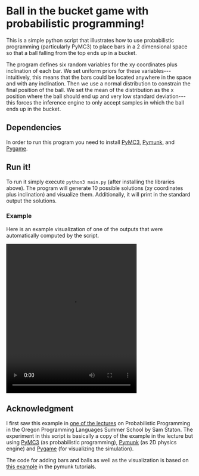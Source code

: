 # Ball in the bucket game with probabilistic programming!

This is a simple python script that illustrates how to use
probabilistic programming (particularly PyMC3) to place bars in a 2
dimensional space so that a ball falling from the top ends up in a
bucket.

The program defines six random variables for the xy coordinates plus
inclination of each bar. We set uniform priors for these
variables---intuitively, this means that the bars could be located
anywhere in the space and with any inclination. Then we use a normal
distribution to constrain the final position of the ball. We set the
mean of the distribution as the x position where the ball should end
up and very low standard deviation---this forces the inference engine
to only accept samples in which the ball ends up in the bucket.

## Dependencies

In order to run this program you need to install
[PyMC3](https://docs.pymc.io/),
[Pymunk](http://www.pymunk.org/en/latest/), and
[Pygame](https://www.pygame.org/news).

## Run it!

To run it simply execute `python3 main.py` (after installing the
libraries above). The program will generate 10 possible solutions (xy
coordinates plus inclination) and visualize them. Additionally, it
will print in the standard output the solutions.

### Example

Here is an example visualization of one of the outputs that were
automatically computed by the script.

<video width="350" height="400" controls>
  <source src="example-visualization.mp4" type="video/mp4">
</video>


## Acknowledgment

I first saw this example in [one of the
lectures](https://www.youtube.com/watch?v=rZJJAobaQxM) on
Probabilistic Programming in the Oregon Programming Languages Summer
School by Sam Staton. The experiment in this script is basically a
copy of the example in the lecture but using
[PyMC3](https://docs.pymc.io/) (as probabilistic programming),
[Pymunk](http://www.pymunk.org/en/latest/) (as 2D physics engine) and
[Pygame](https://www.pygame.org/news) (for visualizing the
simulation).

The code for adding bars and balls as well as the visualization is
based on [this
example](http://www.pymunk.org/en/latest/tutorials/SlideAndPinJoint.html)
in the pymunk tutorials.
